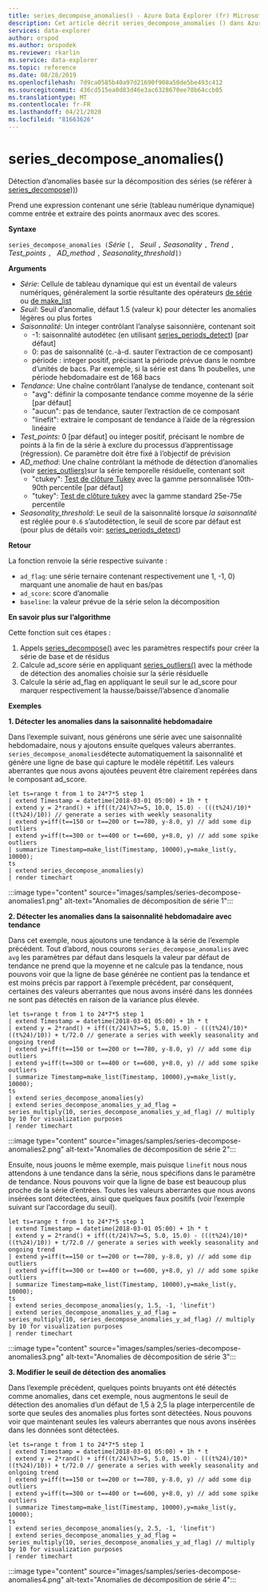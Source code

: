 ```yaml
---
title: series_decompose_anomalies() - Azure Data Explorer (fr) Microsoft Docs
description: Cet article décrit series_decompose_anomalies () dans Azure Data Explorer.
services: data-explorer
author: orspod
ms.author: orspodek
ms.reviewer: rkarlin
ms.service: data-explorer
ms.topic: reference
ms.date: 08/28/2019
ms.openlocfilehash: 7d9ca0585b40a97d21690f908a50de5be493c412
ms.sourcegitcommit: 436cd515ea0d83d46e3ac6328670ee78b64ccb05
ms.translationtype: MT
ms.contentlocale: fr-FR
ms.lasthandoff: 04/21/2020
ms.locfileid: "81663626"
---
```

# <a name="series_decompose_anomalies"></a>series_decompose_anomalies()

Détection d’anomalies basée sur la décomposition des séries (se référer à [series_decompose))](series-decomposefunction.md)) 

Prend une expression contenant une série (tableau numérique dynamique) comme entrée et extraire des points anormaux avec des scores.

**Syntaxe**

`series_decompose_anomalies (`*Série* `[, ` *Seuil* `,` *Seasonality* `,` *Trend* `, ` *Test_points* `, ` *AD_method* `,` *Seasonality_threshold*`])`

**Arguments**

* *Série*: Cellule de tableau dynamique qui est un éventail de valeurs numériques, généralement la sortie résultante des opérateurs [de série](make-seriesoperator.md) ou [de make_list](makelist-aggfunction.md)
* *Seuil*: Seuil d’anomalie, défaut 1.5 (valeur k) pour détecter les anomalies légères ou plus fortes
* *Saisonnalité*: Un integer contrôlant l’analyse saisonnière, contenant soit
    * -1: saisonnalité autodétec (en utilisant [series_periods_detect](series-periods-detectfunction.md)) [par défaut] 
    * 0: pas de saisonnalité (c.-à-d. sauter l’extraction de ce composant)
    * période : integer positif, précisant la période prévue dans le nombre d’unités de bacs. Par exemple, si la série est dans 1h poubelles, une période hebdomadaire est de 168 bacs
* *Tendance*: Une chaîne contrôlant l’analyse de tendance, contenant soit    
    * "avg": définir la composante tendance comme moyenne de la série [par défaut]
    * "aucun": pas de tendance, sauter l’extraction de ce composant 
    * "linefit": extraire le composant de tendance à l’aide de la régression linéaire
* *Test_points*: 0 [par défaut] ou integer positif, précisant le nombre de points à la fin de la série à exclure du processus d’apprentissage (régression). Ce paramètre doit être fixé à l’objectif de prévision
* *AD_method*: Une chaîne contrôlant la méthode de détection d’anomalies (voir [series_outliers)](series-outliersfunction.md)sur la série temporelle résiduelle, contenant soit    
    * "ctukey": [Test de clôture Tukey](https://en.wikipedia.org/wiki/Outlier#Tukey's_fences) avec la gamme personnalisée 10th-90th percentile [par défaut]
    * "tukey": [Test de clôture tukey](https://en.wikipedia.org/wiki/Outlier#Tukey's_fences) avec la gamme standard 25e-75e percentile
* *Seasonality_threshold*: Le seuil de la saisonnalité lorsque *la saisonnalité* est réglée pour `0.6` s’autodétection, le seuil de score par défaut est (pour plus de détails voir: [series_periods_detect](series-periods-detectfunction.md))


**Retour**

 La fonction renvoie la série respective suivante :

* `ad_flag`: une série ternaire contenant respectivement une 1, -1, 0) marquant une anomalie de haut en bas/pas
* `ad_score`: score d’anomalie
* `baseline`: la valeur prévue de la série selon la décomposition

**En savoir plus sur l’algorithme**

Cette fonction suit ces étapes :
1. Appels [series_decompose()](series-decomposefunction.md) avec les paramètres respectifs pour créer la série de base et de résidus
2. Calcule ad_score série en appliquant [series_outliers()](series-outliersfunction.md) avec la méthode de détection des anomalies choisie sur la série résiduelle
3. Calcule la série ad_flag en appliquant le seuil sur le ad_score pour marquer respectivement la hausse/baisse/l’absence d’anomalie
 
**Exemples**

**1. Détecter les anomalies dans la saisonnalité hebdomadaire**

Dans l’exemple suivant, nous générons une série avec une saisonnalité hebdomadaire, nous y ajoutons ensuite quelques valeurs aberrantes. `series_decompose_anomalies`détecte automatiquement la saisonnalité et génère une ligne de base qui capture le modèle répétitif. Les valeurs aberrantes que nous avons ajoutées peuvent être clairement repérées dans le composant ad_score.

```kusto
let ts=range t from 1 to 24*7*5 step 1 
| extend Timestamp = datetime(2018-03-01 05:00) + 1h * t 
| extend y = 2*rand() + iff((t/24)%7>=5, 10.0, 15.0) - (((t%24)/10)*((t%24)/10)) // generate a series with weekly seasonality
| extend y=iff(t==150 or t==200 or t==780, y-8.0, y) // add some dip outliers
| extend y=iff(t==300 or t==400 or t==600, y+8.0, y) // add some spike outliers
| summarize Timestamp=make_list(Timestamp, 10000),y=make_list(y, 10000);
ts 
| extend series_decompose_anomalies(y)
| render timechart  
```

:::image type="content" source="images/samples/series-decompose-anomalies1.png" alt-text="Anomalies de décomposition de série 1":::

**2. Détecter les anomalies dans la saisonnalité hebdomadaire avec tendance**

Dans cet exemple, nous ajoutons une tendance à la série de l’exemple précédent. Tout d’abord, nous courons `series_decompose_anomalies` avec `avg` les paramètres par défaut dans lesquels la valeur par défaut de tendance ne prend que la moyenne et ne calcule pas la tendance, nous pouvons voir que la ligne de base générée ne contient pas la tendance et est moins précis par rapport à l’exemple précédent, par conséquent, certaines des valeurs aberrantes que nous avons inséré dans les données ne sont pas détectés en raison de la variance plus élevée.

```kusto
let ts=range t from 1 to 24*7*5 step 1 
| extend Timestamp = datetime(2018-03-01 05:00) + 1h * t 
| extend y = 2*rand() + iff((t/24)%7>=5, 5.0, 15.0) - (((t%24)/10)*((t%24)/10)) + t/72.0 // generate a series with weekly seasonality and ongoing trend
| extend y=iff(t==150 or t==200 or t==780, y-8.0, y) // add some dip outliers
| extend y=iff(t==300 or t==400 or t==600, y+8.0, y) // add some spike outliers
| summarize Timestamp=make_list(Timestamp, 10000),y=make_list(y, 10000);
ts 
| extend series_decompose_anomalies(y)
| extend series_decompose_anomalies_y_ad_flag = 
series_multiply(10, series_decompose_anomalies_y_ad_flag) // multiply by 10 for visualization purposes
| render timechart   
```
:::image type="content" source="images/samples/series-decompose-anomalies2.png" alt-text="Anomalies de décomposition de série 2":::

Ensuite, nous jouons le même exemple, mais puisque `linefit` nous nous attendons à une tendance dans la série, nous spécifions dans le paramètre de tendance. Nous pouvons voir que la ligne de base est beaucoup plus proche de la série d’entrées. Toutes les valeurs aberrantes que nous avons insérées sont détectées, ainsi que quelques faux positifs (voir l’exemple suivant sur l’accordage du seuil).

```kusto
let ts=range t from 1 to 24*7*5 step 1 
| extend Timestamp = datetime(2018-03-01 05:00) + 1h * t 
| extend y = 2*rand() + iff((t/24)%7>=5, 5.0, 15.0) - (((t%24)/10)*((t%24)/10)) + t/72.0 // generate a series with weekly seasonality and ongoing trend
| extend y=iff(t==150 or t==200 or t==780, y-8.0, y) // add some dip outliers
| extend y=iff(t==300 or t==400 or t==600, y+8.0, y) // add some spike outliers
| summarize Timestamp=make_list(Timestamp, 10000),y=make_list(y, 10000);
ts 
| extend series_decompose_anomalies(y, 1.5, -1, 'linefit')
| extend series_decompose_anomalies_y_ad_flag = 
series_multiply(10, series_decompose_anomalies_y_ad_flag) // multiply by 10 for visualization purposes
| render timechart  
```

:::image type="content" source="images/samples/series-decompose-anomalies3.png" alt-text="Anomalies de décomposition de série 3":::

**3. Modifier le seuil de détection des anomalies**

Dans l’exemple précédent, quelques points bruyants ont été détectés comme anomalies, dans cet exemple, nous augmentons le seuil de détection des anomalies d’un défaut de 1,5 à 2,5 la plage interpercentile de sorte que seules des anomalies plus fortes sont détectées. Nous pouvons voir que maintenant seules les valeurs aberrantes que nous avons insérées dans les données sont détectées.

```kusto
let ts=range t from 1 to 24*7*5 step 1 
| extend Timestamp = datetime(2018-03-01 05:00) + 1h * t 
| extend y = 2*rand() + iff((t/24)%7>=5, 5.0, 15.0) - (((t%24)/10)*((t%24)/10)) + t/72.0 // generate a series with weekly seasonality and onlgoing trend
| extend y=iff(t==150 or t==200 or t==780, y-8.0, y) // add some dip outliers
| extend y=iff(t==300 or t==400 or t==600, y+8.0, y) // add some spike outliers
| summarize Timestamp=make_list(Timestamp, 10000),y=make_list(y, 10000);
ts 
| extend series_decompose_anomalies(y, 2.5, -1, 'linefit')
| extend series_decompose_anomalies_y_ad_flag = 
series_multiply(10, series_decompose_anomalies_y_ad_flag) // multiply by 10 for visualization purposes
| render timechart  
```

:::image type="content" source="images/samples/series-decompose-anomalies4.png" alt-text="Anomalies de décomposition de série 4":::
